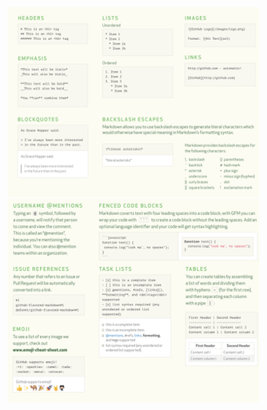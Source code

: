 ![concurrency](https://github.com/nikolaAV/Storehouse-Of-Knowledge/blob/master/cheat_sheets/markdown_syntax_1.png)
![concurrency](https://github.com/nikolaAV/Storehouse-Of-Knowledge/blob/master/cheat_sheets/markdown_syntax_2.png)